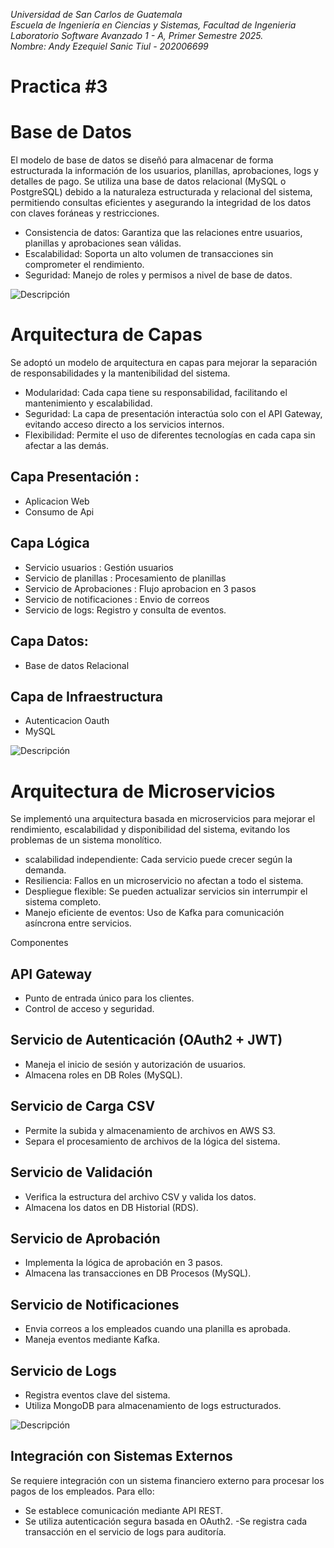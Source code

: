 
*Universidad de San Carlos de Guatemala*  
*Escuela de Ingeniería en Ciencias y Sistemas, Facultad de Ingenieria*  
*Laboratorio Software Avanzado 1 - A, Primer Semestre 2025.*  
*Nombre: Andy Ezequiel Sanic Tiul - 202006699*  

# Practica #3



# Base de Datos 
El modelo de base de datos se diseñó para almacenar de forma estructurada la información de los usuarios, planillas, aprobaciones, logs y detalles de pago. Se utiliza una base de datos relacional (MySQL o PostgreSQL) debido a la naturaleza estructurada y relacional del sistema, permitiendo consultas eficientes y asegurando la integridad de los datos con claves foráneas y restricciones.


- Consistencia de datos: Garantiza que las relaciones entre usuarios, planillas y aprobaciones sean válidas.
- Escalabilidad: Soporta un alto volumen de transacciones sin comprometer el rendimiento.
- Seguridad: Manejo de roles y permisos a nivel de base de datos.


![Descripción](../DB/modelo.png)

# Arquitectura de Capas
Se adoptó un modelo de arquitectura en capas para mejorar la separación de responsabilidades y la mantenibilidad del sistema.

- Modularidad: Cada capa tiene su responsabilidad, facilitando el mantenimiento y escalabilidad.
- Seguridad: La capa de presentación interactúa solo con el API Gateway, evitando acceso directo a los servicios internos.
- Flexibilidad: Permite el uso de diferentes tecnologías en cada capa sin afectar a las demás.


## Capa Presentación : 

* Aplicacion Web
* Consumo de Api
## Capa Lógica
* Servicio usuarios : Gestión usuarios
* Servicio de planillas : Procesamiento de planillas
* Servicio de Aprobaciones : Flujo aprobacion en 3 pasos
* Servicio de notificaciones : Envio de correos 
* Servicio de logs: Registro y consulta de eventos.

## Capa Datos: 
* Base de datos Relacional

## Capa de Infraestructura
* Autenticacion Oauth
* MySQL


![Descripción](../Arquitectura/SA%20proyecto.png)



# Arquitectura de Microservicios
Se implementó una arquitectura basada en microservicios para mejorar el rendimiento, escalabilidad y disponibilidad del sistema, evitando los problemas de un sistema monolítico.
- scalabilidad independiente: Cada servicio puede crecer según la demanda.
- Resiliencia: Fallos en un microservicio no afectan a todo el sistema.
- Despliegue flexible: Se pueden actualizar servicios sin interrumpir el sistema completo.
- Manejo eficiente de eventos: Uso de Kafka para comunicación asíncrona entre servicios.

Componentes 

## API Gateway
- Punto de entrada único para los clientes.
- Control de acceso y seguridad.

## Servicio de Autenticación (OAuth2 + JWT)
- Maneja el inicio de sesión y autorización de usuarios.
- Almacena roles en DB Roles (MySQL).

## Servicio de Carga CSV
- Permite la subida y almacenamiento de archivos en AWS S3.
- Separa el procesamiento de archivos de la lógica del sistema.

## Servicio de Validación
- Verifica la estructura del archivo CSV y valida los datos.
- Almacena los datos en DB Historial (RDS).

## Servicio de Aprobación
- Implementa la lógica de aprobación en 3 pasos.
- Almacena las transacciones en DB Procesos (MySQL).

## Servicio de Notificaciones
- Envia correos a los empleados cuando una planilla es aprobada.
- Maneja eventos mediante Kafka.


## Servicio de Logs
- Registra eventos clave del sistema.
- Utiliza MongoDB para almacenamiento de logs estructurados.

![Descripción](../Arquitectura/Microservicios.png)


## Integración con Sistemas Externos

Se requiere integración con un sistema financiero externo para procesar los pagos de los empleados. Para ello:
- Se establece comunicación mediante API REST.
- Se utiliza autenticación segura basada en OAuth2.
-Se registra cada transacción en el servicio de logs para auditoría.